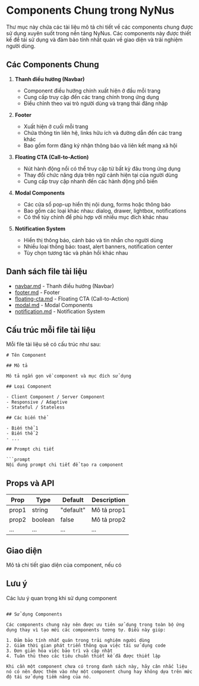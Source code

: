 # Components Chung trong NyNus

Thư mục này chứa các tài liệu mô tả chi tiết về các components chung được sử dụng xuyên suốt trong nền tảng NyNus. Các components này được thiết kế để tái sử dụng và đảm bảo tính nhất quán về giao diện và trải nghiệm người dùng.

## Các Components Chung

1. **Thanh điều hướng (Navbar)**

   - Component điều hướng chính xuất hiện ở đầu mỗi trang
   - Cung cấp truy cập đến các trang chính trong ứng dụng
   - Điều chỉnh theo vai trò người dùng và trạng thái đăng nhập

2. **Footer**

   - Xuất hiện ở cuối mỗi trang
   - Chứa thông tin liên hệ, links hữu ích và đường dẫn đến các trang khác
   - Bao gồm form đăng ký nhận thông báo và liên kết mạng xã hội

3. **Floating CTA (Call-to-Action)**

   - Nút hành động nổi có thể truy cập từ bất kỳ đâu trong ứng dụng
   - Thay đổi chức năng dựa trên ngữ cảnh hiện tại của người dùng
   - Cung cấp truy cập nhanh đến các hành động phổ biến

4. **Modal Components**

   - Các cửa sổ pop-up hiển thị nội dung, forms hoặc thông báo
   - Bao gồm các loại khác nhau: dialog, drawer, lightbox, notifications
   - Có thể tùy chỉnh để phù hợp với nhiều mục đích khác nhau

5. **Notification System**
   - Hiển thị thông báo, cảnh báo và tin nhắn cho người dùng
   - Nhiều loại thông báo: toast, alert banners, notification center
   - Tùy chọn tương tác và phản hồi khác nhau

## Danh sách file tài liệu

- [navbar.md](./navbar.md) - Thanh điều hướng (Navbar)
- [footer.md](./footer.md) - Footer
- [floating-cta.md](./floating-cta.md) - Floating CTA (Call-to-Action)
- [modal.md](./modal.md) - Modal Components
- [notification.md](./notification.md) - Notification System

## Cấu trúc mỗi file tài liệu

Mỗi file tài liệu sẽ có cấu trúc như sau:

````
# Tên Component

## Mô tả

Mô tả ngắn gọn về component và mục đích sử dụng

## Loại Component

- Client Component / Server Component
- Responsive / Adaptive
- Stateful / Stateless

## Các biến thể

- Biến thể 1
- Biến thể 2
- ...

## Prompt chi tiết

```prompt
Nội dung prompt chi tiết để tạo ra component
````

## Props và API

| Prop  | Type    | Default   | Description |
| ----- | ------- | --------- | ----------- |
| prop1 | string  | "default" | Mô tả prop1 |
| prop2 | boolean | false     | Mô tả prop2 |
| ...   | ...     | ...       | ...         |

## Giao diện

Mô tả chi tiết giao diện của component, nếu có

## Lưu ý

Các lưu ý quan trọng khi sử dụng component

```

## Sử dụng Components

Các components chung này nên được ưu tiên sử dụng trong toàn bộ ứng dụng thay vì tạo mới các components tương tự. Điều này giúp:

1. Đảm bảo tính nhất quán trong trải nghiệm người dùng
2. Giảm thời gian phát triển thông qua việc tái sử dụng code
3. Đơn giản hóa việc bảo trì và cập nhật
4. Tuân thủ theo các tiêu chuẩn thiết kế đã được thiết lập

Khi cần một component chưa có trong danh sách này, hãy cân nhắc liệu nó có nên được thêm vào như một component chung hay không dựa trên mức độ tái sử dụng tiềm năng của nó.
```
